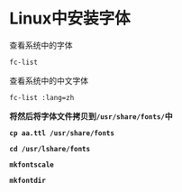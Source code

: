 # **Linux中安装字体**

查看系统中的字体
```bash
fc-list
```

查看系统中的中文字体

```bash
fc-list :lang=zh
```

**将然后将字体文件拷贝到`/usr/share/fonts/`中**

**`cp aa.ttl /usr/share/fonts`**

**`cd /usr/lshare/fonts`**

**`mkfontscale`**

**`mkfontdir`**

